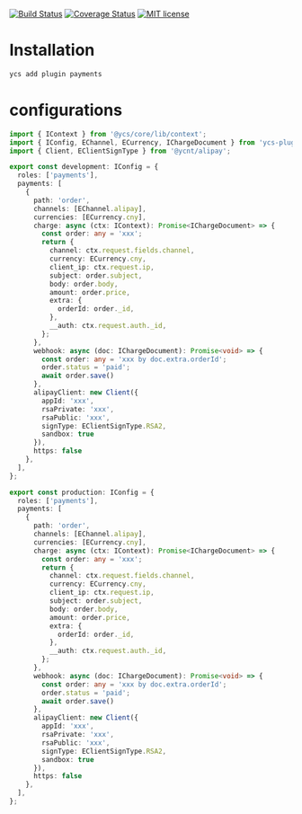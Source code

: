 [![Build Status](https://travis-ci.org/yc-server/ycs-plugin-payments.svg?branch=master)](https://travis-ci.org/yc-server/ycs-plugin-payments.svg?branch=master)
[![Coverage Status](https://coveralls.io/repos/github/yc-server/ycs-plugin-payments/badge.svg?branch=master)](https://coveralls.io/github/yc-server/ycs-plugin-payments?branch=master)
[![MIT license](http://img.shields.io/badge/license-MIT-brightgreen.svg)](http://opensource.org/licenses/MIT)

# Installation

```bash
ycs add plugin payments
```

# configurations

```ts
import { IContext } from '@ycs/core/lib/context';
import { IConfig, EChannel, ECurrency, IChargeDocument } from 'ycs-plugin-payments';
import { Client, EClientSignType } from '@ycnt/alipay';

export const development: IConfig = {
  roles: ['payments'],
  payments: [
    {
      path: 'order',
      channels: [EChannel.alipay],
      currencies: [ECurrency.cny],
      charge: async (ctx: IContext): Promise<IChargeDocument> => {
        const order: any = 'xxx';
        return {
          channel: ctx.request.fields.channel,
          currency: ECurrency.cny,
          client_ip: ctx.request.ip,
          subject: order.subject,
          body: order.body,
          amount: order.price,
          extra: {
            orderId: order._id,
          },
          __auth: ctx.request.auth._id,
        };
      },
      webhook: async (doc: IChargeDocument): Promise<void> => {
        const order: any = 'xxx by doc.extra.orderId';
        order.status = 'paid';
        await order.save()
      },
      alipayClient: new Client({
        appId: 'xxx',
        rsaPrivate: 'xxx',
        rsaPublic: 'xxx',
        signType: EClientSignType.RSA2,
        sandbox: true
      }),
      https: false
    },
  ],
};

export const production: IConfig = {
  roles: ['payments'],
  payments: [
    {
      path: 'order',
      channels: [EChannel.alipay],
      currencies: [ECurrency.cny],
      charge: async (ctx: IContext): Promise<IChargeDocument> => {
        const order: any = 'xxx';
        return {
          channel: ctx.request.fields.channel,
          currency: ECurrency.cny,
          client_ip: ctx.request.ip,
          subject: order.subject,
          body: order.body,
          amount: order.price,
          extra: {
            orderId: order._id,
          },
          __auth: ctx.request.auth._id,
        };
      },
      webhook: async (doc: IChargeDocument): Promise<void> => {
        const order: any = 'xxx by doc.extra.orderId';
        order.status = 'paid';
        await order.save()
      },
      alipayClient: new Client({
        appId: 'xxx',
        rsaPrivate: 'xxx',
        rsaPublic: 'xxx',
        signType: EClientSignType.RSA2,
        sandbox: true
      }),
      https: false
    },
  ],
};

```